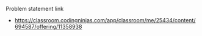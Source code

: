 Problem statement link
 - https://classroom.codingninjas.com/app/classroom/me/25434/content/694587/offering/11358938